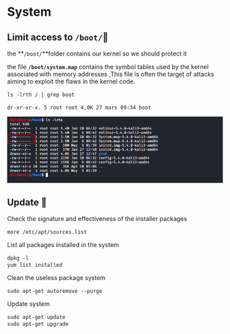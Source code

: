 # System

## Limit access to `/boot/`🔴 

the **`/boot/`**folder contains our kernel so we should protect it

the file **`/boot/system.map`** contains the symbol tables used by the kernel associated with memory addresses ,This file is often the target of attacks aiming to exploit the flaws in the kernel code.

```text
ls -lrth / | grep boot
```

```text
dr-xr-xr-x. 5 root root 4,0K 27 mars 09:34 boot
```

![](../.gitbook/assets/system_map.png)

## Update 🔴 

Check the signature and effectiveness of the installer packages

```text
more /etc/apt/sources.list
```

List all packages installed in the system

```text
dpkg -l
yum list installed
```

Clean the useless package system

```text
sudo apt-get autoremove --purge
```

Update system

```text
sudo apt-get update
sudo apt-get upgrade
```



